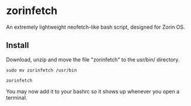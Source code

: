 # zorinfetch

An extremely lightweight neofetch-like bash script, designed for Zorin OS.

## Install

Download, unzip and move the file "zorinfetch" to the usr/bin/ directory.
```
sudo mv zorinfetch /usr/bin
```
```
zorinfetch
```
You may now add it to your bashrc so it shows up whenever you open a terminal.
